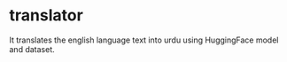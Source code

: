 # translator
It translates the english language text into urdu using HuggingFace model and dataset.
